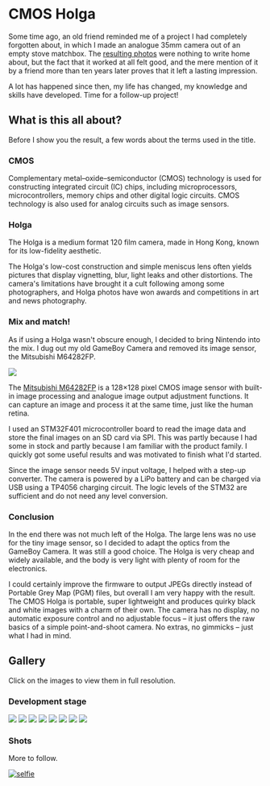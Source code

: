 # CMOS Holga

Some time ago, an old friend reminded me of a project I had completely
forgotten about, in which I made an analogue 35mm camera out of an empty
stove matchbox.  The [resulting photos](media/matchbox-cam-ertesx.jpg)
were nothing to write home about, but the fact that it worked at all
felt good, and the mere mention of it by a friend more than ten years
later proves that it left a lasting impression.

A lot has happened since then, my life has changed, my knowledge and
skills have developed.  Time for a follow-up project!

## What is this all about?

Before I show you the result, a few words about the terms used in the
title.

### CMOS

Complementary metal–oxide–semiconductor (CMOS) technology is used for
constructing integrated circuit (IC) chips, including microprocessors,
microcontrollers, memory chips and other digital logic circuits.  CMOS
technology is also used for analog circuits such as image sensors.

### Holga

The Holga is a medium format 120 film camera, made in Hong Kong, known
for its low-fidelity aesthetic.

The Holga's low-cost construction and simple meniscus lens often yields
pictures that display vignetting, blur, light leaks and other
distortions.  The camera's limitations have brought it a cult following
among some photographers, and Holga photos have won awards and
competitions in art and news photography.

### Mix and match!

As if using a Holga wasn't obscure enough, I decided to bring Nintendo
into the mix.  I dug out my old GameBoy Camera and removed its image
sensor, the Mitsubishi M64282FP.

[![](media/M64282FP.jpg)](media/M64282FP.jpg.jpgprototype.jpg?raw=true "M64282FP by Nestandart (CC BY-SA 1.0)")

The [Mitsubishi M64282FP](docs/Mitsubishi_M64282FP.pdf) is a 128×128
pixel CMOS image sensor with built-in image processing and analogue
image output adjustment functions.  It can capture an image and process
it at the same time, just like the human retina.

I used an STM32F401 microcontroller board to read the image data and
store the final images on an SD card via SPI.  This was partly because I
had some in stock and partly because I am familiar with the product
family.  I quickly got some useful results and was motivated to finish
what I'd started.

Since the image sensor needs 5V input voltage, I helped with a step-up
converter.  The camera is powered by a LiPo battery and can be charged
via USB using a TP4056 charging circuit.  The logic levels of the STM32
are sufficient and do not need any level conversion.

### Conclusion

In the end there was not much left of the Holga. The large lens was no
use for the tiny image sensor, so I decided to adapt the optics from the
GameBoy Camera.  It was still a good choice.  The Holga is very cheap
and widely available, and the body is very light with plenty of room for
the electronics.

I could certainly improve the firmware to output JPEGs directly instead
of Portable Grey Map (PGM) files, but overall I am very happy with the
result.  The CMOS Holga is portable, super lightweight and produces
quirky black and white images with a charm of their own.  The camera has
no display, no automatic exposure control and no adjustable focus – it
just offers the raw basics of a simple point-and-shoot camera.  No
extras, no gimmicks – just what I had in mind.

## Gallery

Click on the images to view them in full resolution.

### Development stage

[![](media/prototype-tn.jpg)](media/prototype.jpg?raw=true "Prototype")
[![](media/stm32f4-step-up-converter-tn.jpg)](media/stm32f4-step-up-converter.jpg?raw=true "STM32F4 with step-up converter")
[![](media/build-1-tn.jpg)](media/build-1.jpg?raw=true "Build process 1")
[![](media/build-2-tn.jpg)](media/build-2.jpg?raw=true "Build process 2")
[![](media/optics-1-tn.jpg)](media/optics-1.jpg?raw=true "Optics adaption 1")
[![](media/optics-2-tn.jpg)](media/optics-2.jpg?raw=true "Optics adaption 2")
[![](media/installation-tn.jpg)](media/installation.jpg?raw=true "Installation process")
[![](media/front-view-tn.jpg)](media/front-view.jpg?raw=true "Front view")

### Shots

More to follow.

[![selfie](media/selfie.jpg)](media/selfie.jpg?raw=true "selfie")
